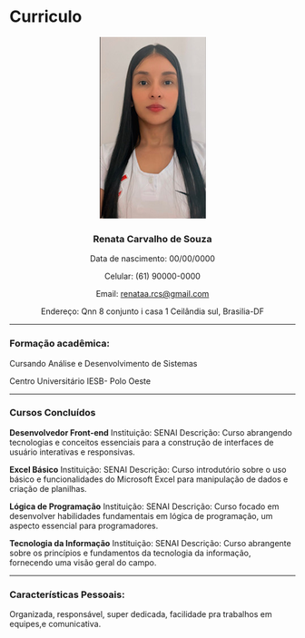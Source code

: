 # Curriculo

<div align="center">

![Renata](../imagem/reh.jpg) 

### **Renata Carvalho de Souza**

Data de nascimento: 00/00/0000

Celular: (61) 90000-0000

Email: renataa.rcs@gmail.com

Endereço: Qnn 8 conjunto i casa 1 Ceilândia sul, Brasilia-DF


</div>

---

### **Formação acadêmica:**

Cursando Análise e Desenvolvimento de Sistemas

Centro Universitário IESB- Polo Oeste

---


### Cursos Concluídos

**Desenvolvedor Front-end**
Instituição: SENAI
Descrição: Curso abrangendo tecnologias e conceitos essenciais para a construção de interfaces de usuário interativas e responsivas.

**Excel Básico**
Instituição: SENAI
Descrição: Curso introdutório sobre o uso básico e funcionalidades do Microsoft Excel para manipulação de dados e criação de planilhas.

**Lógica de Programação**
Instituição: SENAI
Descrição: Curso focado em desenvolver habilidades fundamentais em lógica de programação, um aspecto essencial para programadores.

**Tecnologia da Informação**
Instituição: SENAI
Descrição: Curso abrangente sobre os princípios e fundamentos da tecnologia da informação, fornecendo uma visão geral do campo.

---

### **Características Pessoais:**

Organizada, responsável, super dedicada, facilidade pra trabalhos em equipes,e comunicativa.


